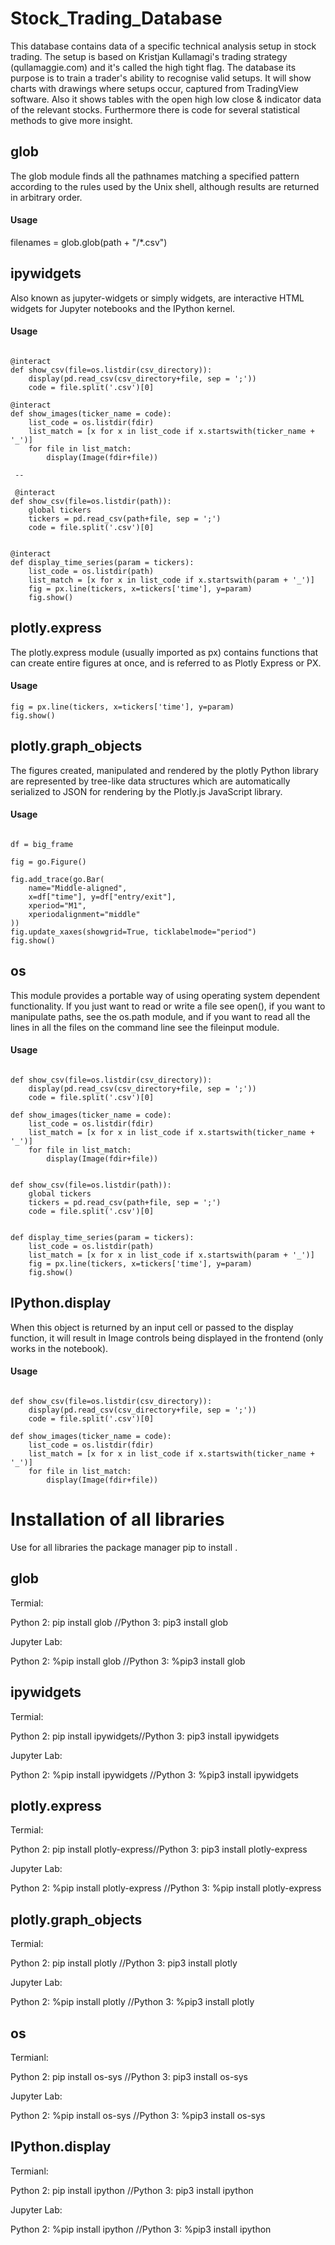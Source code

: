 # Stock_Trading_Database

This database contains data of a specific technical analysis setup in stock trading. The setup is based on Kristjan Kullamagi's trading strategy (qullamaggie.com) and it's called the high tight flag. The database its purpose is to train a trader's ability to recognise valid setups. It will show charts with drawings where setups occur, captured from TradingView software. Also it shows tables with the open high low close & indicator data of the relevant stocks. Furthermore there is code for several statistical methods to give more insight.

## glob

The glob module finds all the pathnames matching a specified pattern according to the rules used by the Unix shell, although results are returned in arbitrary order.

#### Usage ####

filenames = glob.glob(path + "/*.csv")

## ipywidgets

Also known as jupyter-widgets or simply widgets, are interactive HTML widgets for Jupyter notebooks and the IPython kernel.

#### Usage ####

```` 

@interact
def show_csv(file=os.listdir(csv_directory)):
    display(pd.read_csv(csv_directory+file, sep = ';'))
    code = file.split('.csv')[0]

@interact
def show_images(ticker_name = code):
    list_code = os.listdir(fdir)
    list_match = [x for x in list_code if x.startswith(ticker_name + '_')]
    for file in list_match:
        display(Image(fdir+file))
        
 --
 
 @interact
def show_csv(file=os.listdir(path)):
    global tickers
    tickers = pd.read_csv(path+file, sep = ';')
    code = file.split('.csv')[0]

    
@interact
def display_time_series(param = tickers):
    list_code = os.listdir(path)
    list_match = [x for x in list_code if x.startswith(param + '_')]
    fig = px.line(tickers, x=tickers['time'], y=param) 
    fig.show()

```` 

## plotly.express

The plotly.express module (usually imported as px) contains functions that can create entire figures at once, and is referred to as Plotly Express or PX. 

#### Usage ####

    fig = px.line(tickers, x=tickers['time'], y=param) 
    fig.show()

## plotly.graph_objects 

The figures created, manipulated and rendered by the plotly Python library are represented by tree-like data structures which are automatically serialized to JSON for rendering by the Plotly.js JavaScript library. 

#### Usage ####

```` 

df = big_frame

fig = go.Figure()

fig.add_trace(go.Bar(
    name="Middle-aligned",
    x=df["time"], y=df["entry/exit"],
    xperiod="M1",
    xperiodalignment="middle"
))
fig.update_xaxes(showgrid=True, ticklabelmode="period")
fig.show()

```` 

## os

This module provides a portable way of using operating system dependent functionality. If you just want to read or write a file see open(), if you want to manipulate paths, see the os.path module, and if you want to read all the lines in all the files on the command line see the fileinput module. 

#### Usage ####

```` 

def show_csv(file=os.listdir(csv_directory)):
    display(pd.read_csv(csv_directory+file, sep = ';'))
    code = file.split('.csv')[0]

def show_images(ticker_name = code):
    list_code = os.listdir(fdir)
    list_match = [x for x in list_code if x.startswith(ticker_name + '_')]
    for file in list_match:
        display(Image(fdir+file))
        

def show_csv(file=os.listdir(path)):
    global tickers
    tickers = pd.read_csv(path+file, sep = ';')
    code = file.split('.csv')[0]

    
def display_time_series(param = tickers):
    list_code = os.listdir(path)
    list_match = [x for x in list_code if x.startswith(param + '_')]
    fig = px.line(tickers, x=tickers['time'], y=param) 
    fig.show()

```` 

## IPython.display

When this object is returned by an input cell or passed to the display function, it will result in Image controls being displayed in the frontend (only works in the notebook).

#### Usage ####

```` 

def show_csv(file=os.listdir(csv_directory)):
    display(pd.read_csv(csv_directory+file, sep = ';'))
    code = file.split('.csv')[0]

def show_images(ticker_name = code):
    list_code = os.listdir(fdir)
    list_match = [x for x in list_code if x.startswith(ticker_name + '_')]
    for file in list_match:
        display(Image(fdir+file))
```` 
        
# Installation of all libraries

Use for all libraries the package manager pip to install .

## glob

Termial:

Python 2: pip install glob //Python 3: pip3 install glob

Jupyter Lab:

Python 2: %pip install glob //Python 3: %pip3 install glob

## ipywidgets

Termial:

Python 2: pip install ipywidgets//Python 3: pip3 install ipywidgets

Jupyter Lab:

Python 2: %pip install ipywidgets //Python 3: %pip3 install ipywidgets

## plotly.express

Termial:

Python 2: pip install plotly-express//Python 3: pip3 install plotly-express

Jupyter Lab:

Python 2: %pip install plotly-express //Python 3: %pip install plotly-express

## plotly.graph_objects 

Termial:

Python 2: pip install plotly //Python 3: pip3 install plotly

Jupyter Lab:

Python 2: %pip install plotly //Python 3: %pip3 install plotly

## os

Termianl:

Python 2: pip install os-sys //Python 3: pip3 install os-sys

Jupyter Lab:

Python 2: %pip install os-sys //Python 3: %pip3 install os-sys


## IPython.display

Termianl:

Python 2: pip install ipython //Python 3: pip3 install ipython

Jupyter Lab:

Python 2: %pip install ipython //Python 3: %pip3 install ipython

